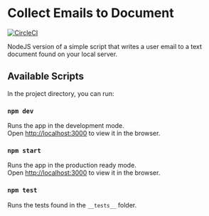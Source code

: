 # Collect Emails to Document

[![CircleCI](https://circleci.com/gh/rskwiat/collect-emails-to-document/tree/develop.svg?style=svg)](https://circleci.com/gh/rskwiat/collect-emails-to-document/tree/develop)

NodeJS version of a simple script that writes a user email to a text document found on your local server.

## Available Scripts

In the project directory, you can run:

### `npm dev`

Runs the app in the development mode.<br />
Open [http://localhost:3000](http://localhost:3000) to view it in the browser.

### `npm start`

Runs the app in the production ready mode.<br />
Open [http://localhost:3000](http://localhost:3000) to view it in the browser.

### `npm test`

Runs the tests found in the `__tests__` folder.
